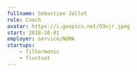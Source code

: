```yaml
---
fullname: Sebastien Jallot
role: Coach
avatar: https://i.goopics.net/O3njr.jpeg
start: 2018-10-01
employer: service/NUMA
startups:
    - filharmonic
    - fluctuat
---
```

